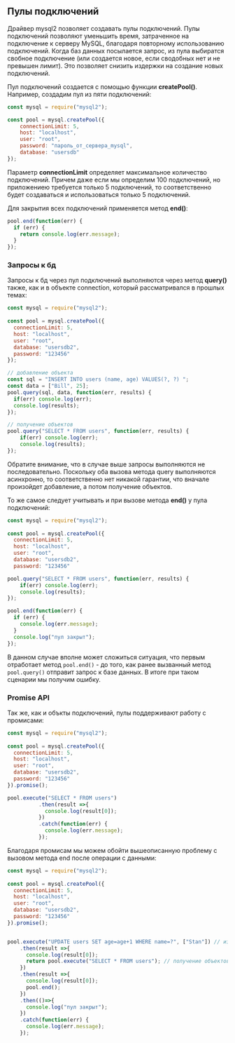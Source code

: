 ## Пулы подключений

Драйвер mysql2 позволяет создавать пулы подключений. Пулы подключений позволяют уменьшить время, затраченное на подключение к серверу MySQL, благодаря повторному использованию подключений. 
Когда баз данных посылается запрос, из пула выбиратся свобное подключение (или создается новое, если сводобных нет и не превышен лимит). 
Это позволяет снизить издержки на создание новых подключений.

Пул подключений создается с помощью функции **createPool()**. Например, создадим пул из пяти подключений:

```js
const mysql = require("mysql2");

const pool = mysql.createPool({
    connectionLimit: 5,
    host: "localhost",
    user: "root",
    password: "пароль_от_сервера_mysql", 
    database: "usersdb"
});
```

Параметр **connectionLimit** определяет максимальное количество подключений. Причем даже если мы определим 100 подключений, но приложениею требуется 
только 5 подключений, то соответственно будет создаваться и использоваться только 5 подключений.

Для закрытия всех подключений применяется метод **end()**:

```js
pool.end(function(err) {
  if (err) {
    return console.log(err.message);
  }
});
```

### Запросы к бд

Запросы к бд через пул подключений выполняются через метод **query()** также, как и в объекте connection, который рассматривался в прошлых темах:

```js
const mysql = require("mysql2");
 
const pool = mysql.createPool({
  connectionLimit: 5,
  host: "localhost",
  user: "root",
  database: "usersdb2",
  password: "123456"
});

// добавление объекта
const sql = "INSERT INTO users (name, age) VALUES(?, ?) ";
const data = ["Bill", 25];
pool.query(sql, data, function(err, results) {
  if(err) console.log(err);
  console.log(results);
});

// получение объектов
pool.query("SELECT * FROM users", function(err, results) {
    if(err) console.log(err);
    console.log(results);
});
```

Обратите внимание, что в случае выше запросы выполняются не последовательно. Поскольку оба вызова метода query выполняются асинхронно, 
то соответственно нет никакой гарантии, что вначале произойдет добавление, а потом получение объектов.

То же самое следует учитывать и при вызове метода **end()** у пула подключений:

```js
const mysql = require("mysql2");
 
const pool = mysql.createPool({
  connectionLimit: 5,
  host: "localhost",
  user: "root",
  database: "usersdb2",
  password: "123456"

pool.query("SELECT * FROM users", function(err, results) {
    if(err) console.log(err);
    console.log(results);
});

pool.end(function(err) {
  if (err) {
    console.log(err.message);
  }
  console.log("пул закрыт");
});
```

В данном случае вполне может сложиться ситуация, что первым отработает метод `pool.end()` - до того, как ранее вызванный метод 
`pool.query()` отправит запрос к базе данных. В итоге при таком сценарии мы получим ошибку.

### Promise API

Так же, как и объкты подключений, пулы поддерживают работу с промисами:

```js
const mysql = require("mysql2");
 
const pool = mysql.createPool({
  connectionLimit: 5,
  host: "localhost",
  user: "root",
  database: "usersdb2",
  password: "123456"
}).promise();

pool.execute("SELECT * FROM users")
          .then(result =>{
            console.log(result[0]);
          })
          .catch(function(err) {
            console.log(err.message);
          });
```

Благодаря промисам мы можем обойти вышеописанную проблему с вызовом метода end после операции с данными:

```js
const mysql = require("mysql2");
 
const pool = mysql.createPool({
  connectionLimit: 5,
  host: "localhost",
  user: "root",
  database: "usersdb2",
  password: "123456"
}).promise();


pool.execute("UPDATE users SET age=age+1 WHERE name=?", ["Stan"]) // изменение объектов
    .then(result =>{ 
      console.log(result[0]);
      return pool.execute("SELECT * FROM users"); // получение объектов
    })
    .then(result =>{
      console.log(result[0]);
      pool.end();
    })
    .then(()=>{
      console.log("пул закрыт");
    })
    .catch(function(err) {
      console.log(err.message);
    });
```

